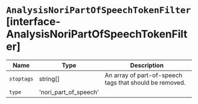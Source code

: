 # `AnalysisNoriPartOfSpeechTokenFilter` [interface-AnalysisNoriPartOfSpeechTokenFilter]

| Name | Type | Description |
| - | - | - |
| `stoptags` | string[] | An array of part-of-speech tags that should be removed. |
| `type` | 'nori_part_of_speech' | &nbsp; |
